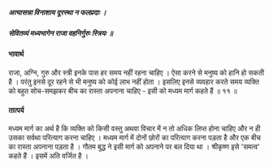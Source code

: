 ##### अत्यासन्ना विनाशाय दूरस्था न फलप्रदाः ।
##### सेवितव्यं मध्यभागेन राजा वहनिर्गुरुः स्त्रियः ॥

#### भावार्थ

राजा, अग्नि, गुरु और स्त्री इनके पास हर समय नहीं रहना चाहिए । ऐसा करने से मनुष्य को हानि हो सकती है । परंतु इनसे दूर रहने से भी मनुष्य को कोई लाभ नहीं होता । इसलिए इनसे व्यवहार करते समय व्यक्ति को बहुत सोच-समझकर बीच का रास्ता अपनाना चाहिए - इसी को मध्यम मार्ग कहते हैं ॥ ११ ॥

#### तात्पर्य

मध्यम मार्ग का अर्थ है कि व्यक्ति को किसी वस्तु अथवा विचार में न तो अधिक लिप्त होना चाहिए और न ही उसका सर्वथा परित्याग करना चाहिए । मध्यम मार्ग में दोनों छोरों का परित्याग करना पड़ता है और एक बीच का रास्ता अपनाना पड़ता है । गौतम बुद्ध ने इसी मार्ग को अपनाने पर बल दिया था । श्रीकृष्ण इसे 'समत्व' कहते हैं । इसमें अति वर्जित है ।